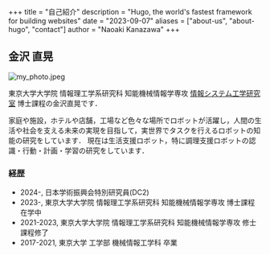+++
title = "自己紹介"
description = "Hugo, the world's fastest framework for building websites"
date = "2023-09-07"
aliases = ["about-us", "about-hugo", "contact"]
author = "Naoaki Kanazawa"
+++

## 金沢 直晃

![my_photo.jpeg](../../images/my_dream_crop.jpg)

東京大学大学院 情報理工学系研究科 知能機械情報学専攻 [情報システム工学研究室](http://www.jsk.t.u-tokyo.ac.jp/ ) 博士課程の金沢直晃です．

家庭や施設，ホテルや店舗，工場など色々な場所でロボットが活躍し，人間の生活や社会を支える未来の実現を目指して，実世界でタスクを行えるロボットの知能の研究をしています．
現在は生活支援ロボット，特に調理支援ロボットの認識・行動・計画・学習の研究をしています．

### 経歴
* 2024-, 日本学術振興会特別研究員(DC2)
* 2023-, 東京大学大学院 情報理工学系研究科 知能機械情報学専攻 博士課程在学中
* 2021-2023, 東京大学大学院 情報理工学系研究科 知能機械情報学専攻 修士課程修了
* 2017-2021, 東京大学 工学部 機械情報工学科 卒業

